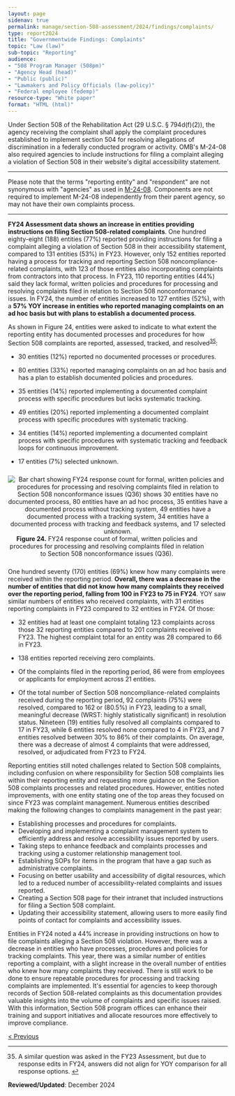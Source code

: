 ```yaml
---
layout: page
sidenav: true
permalink: manage/section-508-assessment/2024/findings/complaints/
type: report2024
title: "Governmentwide Findings: Complaints"
topic: "Law (law)"
sub-topic: "Reporting"
audience:
- "508 Program Manager (508pm)"
- "Agency Head (head)"
- "Public (public)"
- "Lawmakers and Policy Officials (law-policy)"
- "Federal employee (fedemp)"
resource-type: "White paper"
format: "HTML (html)"
---
```

Under Section 508 of the Rehabilitation Act (29 U.S.C. § 794d(f)(2)), the agency receiving the complaint shall apply the complaint procedures established to implement section 504 for resolving allegations of discrimination in a federally conducted program or activity. OMB's M-24-08 also required agencies to include instructions for filing a complaint alleging a violation of Section 508 in their website's digital accessibility statement.

<hr class="breaker-bar-green">
Please note that the terms "reporting entity" and "respondent" are not synonymous with "agencies" as used in <a href="https://www.whitehouse.gov/omb/management/ofcio/m-24-08-strengthening-digital-accessibility-and-the-management-of-section-508-of-the-rehabilitation-act/" target="_blank" class="usa-link--external">M-24-08</a>. Components are not required to implement M-24-08 independently from their parent agency, so may not have their own complaints process.
<hr class="breaker-bar-green">

**FY24 Assessment data shows an increase in entities providing instructions on filing Section 508-related complaints**. One hundred eighty-eight (188) entities (77%) reported providing instructions for filing a complaint alleging a violation of Section 508 in their accessibility statement, compared to 131 entities (53%) in FY23. However, only 152 entities reported having a process for tracking and reporting Section 508 noncompliance-related complaints, with 123 of those entities also incorporating complaints from contractors into that process. In FY23, 110 reporting entities (44%) said they lack formal, written policies and procedures for processing and resolving complaints filed in relation to Section 508 nonconformance issues. In FY24, the number of entities increased to 127 entities (52%), with a **57% YOY increase in entities who reported managing complaints on an ad hoc basis but with plans to establish a documented process**.

As shown in Figure 24, entities were asked to indicate to what extent the reporting entity has documented processes and procedures for how Section 508 complaints are reported, assessed, tracked, and resolved<sup><a href="#fn35" id="fr35">35</a></sup>:

* 30 entities (12%) reported no documented processes or procedures.

* 80 entities (33%) reported managing complaints on an ad hoc basis and has a plan to establish documented policies and procedures.

* 35 entities (14%) reported implementing a documented complaint process with specific procedures but lacks systematic tracking.

* 49 entities (20%) reported implementing a documented complaint process with specific procedures with systematic tracking.

* 34 entities (14%) reported implementing a documented complaint process with specific procedures with systematic tracking and feedback loops for continuous improvement.

* 17 entities (7%) selected unknown.

<div class="tablet:grid-col" style="margin: auto; max-width: 100%; text-align: center; padding: 10px 0px">
   <div class="margin-top-1"><img src="https://assets.section508.gov/files/reports/cr-2024/figure-24.jpg" alt="Bar chart showing FY24 response count for formal, written policies and procedures for processing and resolving complaints filed in relation to Section 508 nonconformance issues (Q36) shows 30 entities have no documented process, 80 entities have an ad hoc process, 35 entities have a documented process without tracking system, 49 entities have a documented process with a tracking system, 34 entities have a documented process with tracking and feedback systems, and 17 selected unknown." aria-describedby="figure-24" class="border-2px border-base-light shadow-2 padding-1">
   </div>
   <div class="font-mono-3xs margin-x-auto auto" style="max-width: 90%; text-align: center;"><span id="figure-24"><strong>Figure 24.</strong> FY24 response count of formal, written policies and procedures for processing and resolving complaints filed in relation to Section 508 nonconformance issues (Q36).</span>
   </div>
</div>

One hundred seventy (170) entities (69%) knew how many complaints were received within the reporting period. **Overall, there was a decrease in the number of entities that did not know how many complaints they received over the reporting period, falling from 100 in FY23 to 75 in FY24**. YOY saw similar numbers of entities who received complaints, with 31 entities reporting complaints in FY23 compared to 32 entities in FY24. Of those:

* 32 entities had at least one complaint totaling 123 complaints across those 32 reporting entities compared to 201 complaints received in FY23. The highest complaint total for an entity was 28 compared to 66 in FY23.

* 138 entities reported receiving zero complaints.

* Of the complaints filed in the reporting period, 86 were from employees or applicants for employment across 21 entities.

* Of the total number of Section 508 noncompliance-related complaints received during the reporting period, 92 complaints (75%) were resolved, compared to 162 or (80.5%) in FY23, leading to a small, meaningful decrease (WRST: highly statistically significant) in resolution status. Nineteen (19) entities fully resolved all complaints compared to 17 in FY23, while 6 entities resolved none compared to 4 in FY23, and 7 entities resolved between 30% to 86% of their complaints. On average, there was a decrease of almost 4 complaints that were addressed, resolved, or adjudicated from FY23 to FY24.

<div class="callout-box-left-green">
<p>Reporting entities still noted challenges related to Section 508 complaints, including confusion on where responsibility for Section 508 complaints lies within their reporting entity and requesting more guidance on the Section 508 complaints processes and related procedures. However, entities noted improvements, with one entity stating one of the top areas they focused on since FY23 was complaint management. Numerous entities described making the following changes to complaints management in the past year:</p>
  <ul>
    <li>Establishing processes and procedures for complaints.</li>
    <li>Developing and implementing a complaint management system to efficiently address and resolve accessibility issues reported by users.</li>
    <li>Taking steps to enhance feedback and complaints processes and tracking using a customer relationship management tool.</li>
    <li>Establishing SOPs for items in the program that have a gap such as administrative complaints.</li>
    <li>Focusing on better usability and accessibility of digital resources, which led to a reduced number of accessibility-related complaints and issues reported.</li>
    <li>Creating a Section 508 page for their intranet that included instructions for filing a Section 508 complaint.</li>
    <li>Updating their accessibility statement, allowing users to more easily find points of contact for complaints and accessibility issues.</li>
  </ul>
</div>

Entities in FY24 noted a 44% increase in providing instructions on how to file complaints alleging a Section 508 violation. However, there was a decrease in entities who have processes, procedures and policies for tracking complaints. This year, there was a similar number of entities reporting a complaint, with a slight increase in the overall number of entities who knew how many complaints they received. There is still work to be done to ensure repeatable procedures for processing and tracking complaints are implemented. It's essential for agencies to keep thorough records of Section 508-related complaints as this documentation provides valuable insights into the volume of complaints and specific issues raised. With this information, Section 508 program offices can enhance their training and support initiatives and allocate resources more effectively to improve compliance.

<div id="prev-next-section" class="padding-bottom-2" style="justify-content: space-around;">
    <a class="prev-page" title="Go to previous page" href="{{site.baseurl}}/manage/section-508-assessment/2024/findings/acquisition/">
        < Previous</a>
</div>

<hr class="breaker-bar-green">

<div>
    <h2 style="position: absolute; clip: rect(0 0 0 0); visibility: hidden; opacity: 0;" id="footnote-label">Footnotes</h2>
    <ol start="35">
        <li id="fn35">A similar question was asked in the FY23 Assessment, but due to response edits in FY24, answers did not align for YOY comparison for all response options. <a href="#fr35" aria-label="Back to content">↩</a></li>
    </ol>
</div>

**Reviewed/Updated**: December 2024